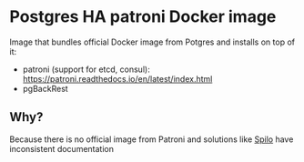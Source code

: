 # Postgres HA patroni Docker image

Image that bundles official Docker image from Potgres and installs on top of it:
- patroni (support for etcd, consul): https://patroni.readthedocs.io/en/latest/index.html
- pgBackRest


## Why?
Because there is no official image from Patroni and solutions like [Spilo](https://github.com/zalando/spilo) have inconsistent documentation 
